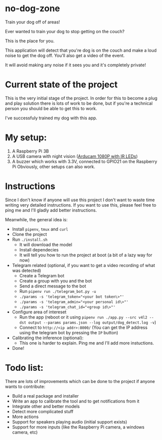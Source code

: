 # no-dog-zone
Train your dog off of areas!

Ever wanted to train your dog to stop getting on the couch?

This is the place for you.

This application will detect that you're dog is on the couch and make a loud noise to get the dog off. You'll also get a video of the event.

It will avoid making any noise if it sees you and it's completely private!

# Current state of the project
This is the very initial stage of the project. In order for this to become a plug and play solution there is lots of work to be done, but if you're a technical person you should be able to get this to work.

I've successfuly trained my dog with this app.

# My setup:
1. A Raspberry Pi 3B
2. A USB camera with night vision ([Arducam 1080P with IR LEDs](https://www.amazon.com/gp/product/B0829HZ3Q7/ref=ppx_yo_dt_b_asin_title_o00_s00?ie=UTF8&psc=1))
3. A buzzer which works with 3.3V, connected to GPIO21 on the Raspberry Pi
Obviously, other setups can also work.

# Instructions
Since I don't know if anyone will use this project I don't want to waste time writing very detailed instructions. If you want to use this, please feel free to ping me and I'll gladly add better instructions.

Meanwhile, the general idea is:
- Install `pipenv`, `tmux` and `curl`
- Clone the project
- Run `./install.sh`
  - It will download the model
  - Install dependecies
  - It will tell you how to run the project at boot (a bit of a lazy way for now)
- Telegram related (optional, if you want to get a video recording of what was detected)
   - Create a Telegram bot
   - Create a group with you and the bot
   - Send a direct message to the bot
   - Run `pipenv run ./telegram_bot.py -u`
   - `./params -s 'telegram_token="<your bot token\>"'`
   - `./params -s 'telegram_admin="<your personal id\>"'`
   - `./params -s 'telegram_chat_id="<group id\>"'`
- Configure area of intereset
  - Run the app (reboot or it using `pipenv run ./app.py --src v4l2 --dst output --params params.json --log output/dog_detect.log -v`)
  - Connect to `http://<ip addr>:8000/`
    (You can get the IP address using the telegram bot by pressing the `IP` button)
- Calibrating the inference (optional):
  - This one is harder to explain. Ping me and I'll add more instuctions. 
- Done!

# Todo list:
There are lots of improvements which can be done to the project if anyone wants to contribute:
- Build a real package and installer
- Write an app to calibrate the tool and to get notifications from it
- Integrate other and better models
- Detect more complicated stuff
- More actions
- Support for speakers playing audio (initial support exists)
- Support for more inputs (like the Raspberry Pi camera, a windows camera, etc)
